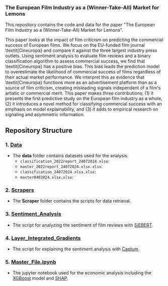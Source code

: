 
### The European Film Industry as a (Winner-Take-All) Market for Lemons

This repository contains the code and data for the paper "The European Film Industry as a (Winner-Take-All) Market for Lemons". 

This paper looks at the impact of film criticism on predicting the commercial success of European films. We focus on the EU-funded film journal \textit{Cineuropa} and compare it against the three largest industry press outlets. Using sentiment analysis to evaluate film reviews and a binary classification algorithm to assess commercial success, we find that \textit{Cineuropa} has a positive bias. This bias leads the prediction model to overestimate the likelihood of commercial success of films regardless of their actual market performance. We interpret this as evidence that \textit{Cineuropa} functions more as an advertisement platform than as a source of film criticism, creating misleading signals independent of a film's artistic or commercial merit. This paper makes three contributions: (1) it presents the first predictive study on the European film industry as a whole, (2) it introduces a novel method for classifying commercial success with an emphasis on model explainability, and (3) it adds to empirical research on signaling and asymmetric information.

## Repository Structure

### 1. [Data](https://github.com/Moritz-Pfeifer/European-Films-Lemons/tree/main/Data)
- The **data** folder contains datasets used for the analysis.
  - `classification_2022report_24072024.xlsx`:
  - `master_2022report_24072024.xlsx.xlsx`:
  - `classification_24072024.xlsx.xlsx`:
  - `master0402024.xlsx.xlsx`:

### 2. [Scrapers](https://github.com/Moritz-Pfeifer/European-Films-Lemons/tree/main/Scrapers)
- The **Scraper** folder contains the scripts for data retrieval. 

### 3. [Sentiment_Analysis](https://github.com/Moritz-Pfeifer/European-Films-Lemons/tree/main/Scrapers)
- The script for analyzing the sentiment of film reviews with [SiEBERT](https://huggingface.co/siebert/sentiment-roberta-large-english).

### 4. [Layer_Integrated_Gradients](https://github.com/Moritz-Pfeifer/European-Films-Lemons/blob/main/Layer_Integrated_Gradients)
- The script for explaining the sentiment analysis with [Captum](https://github.com/pytorch/captum). 

### 5. [Master_File.ipynb](https://github.com/Moritz-Pfeifer/European-Films-Lemons/blob/main/Master_File.ipynb) 
- The jupyter notebook used for the economic analysis including the [XGBoost](https://github.com/dmlc/xgboost) model and [SHAP](https://github.com/shap/shap).  
   

